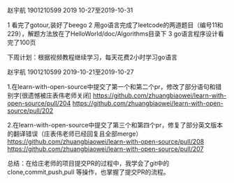 赵宇航 1901210599
2019 10-27至2019-10-31

1  看完了gotour,装好了beego
2  用go语言完成了leetcode的两道题目（编号11和229），解题方法放在了HelloWorld/doc/Algorithms目录下
3  go语言程序设计看完了100页

下周计划：根据视频教程继续学习，每天花费2小时学习go语言










赵宇航 1901210599
2019-10-21至2019-10-27

1.在learn-with-open-source中提交了第一个和第二个pr，修改了部分语句和错别字[很遗憾被庄表伟老师关闭]
  https://github.com/zhuangbiaowei/learn-with-open-source/pull/204
  https://github.com/zhuangbiaowei/learn-with-open-source/pull/202

2.在learn-with-open-source中提交了第三个和第四个pr，修复了部分英文版本的翻译错误（庄表伟老师已经回复且全部merge）
  https://github.com/zhuangbiaowei/learn-with-open-source/pull/208
  https://github.com/zhuangbiaowei/learn-with-open-source/pull/207
  
总结：在给庄老师的项目提交PR的过程中，我学会了git中的clone,commit,push,pull 等操作，也掌握了提交PR的流程。
